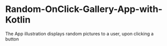 # Random-OnClick-Gallery-App-with-Kotlin
The App illustration displays random pictures to a user, upon clicking a button
